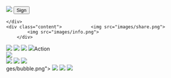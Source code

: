 <!DOCTYPE html>
<html>
<head>
	<title>WINES</title>
	<link rel="stylesheet" href="style.css">
</head>
<body>
	<div class="hero"> 
		<div class="navbar">   
		<img src="images/zeicon.png" class=""logo>
		<button type="button"> Sign </button>

	</div>
	<div class="content">			<img src="images/share.png">
			<img src="images/info.png">
		</div>

</div>
<div class="bubble"> 
	<img src="images/bubble.png">
	<img src="images/bubble.png">
	<img src="images/bubble.png">
	<img src="ima
		<small>Zenzele Bar Boo</small>
		<h1>World's <br>Creative Outlet</h1>
		<button type="button">Action</button> 
	</div>
	<div class="side-bar">
		<img src="images/menu.png" class="menu">
		<div class="social-links">
			<img src="images/fb.png">
			<img src="images/ig.png">
			<img src="images/tw2.png"> 
		</div>
		<div class="useful-links">
ges/bubble.png">
	<img src="images/bubble.png">
	<img src="images/bubble.png">
	<img src="images/bubble.png">
</div>
</div>

</body>
</html>
